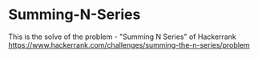 # Summing-N-Series
This is the solve of the problem - "Summing N Series" of Hackerrank
https://www.hackerrank.com/challenges/summing-the-n-series/problem
